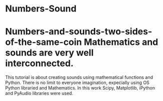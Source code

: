 # Numbers-Sound
# Numbers-and-sounds-two-sides-of-the-same-coin Mathematics and sounds are very well interconnected. 
This tutorial is about creating sounds 
using mathematical functions and Python. 
There is no limit to everyone imagination, expecially using OS Python libraried and Mathematics. 
In this work Scipy, Matplotlib, iPython and PyAudio libraries were used.
